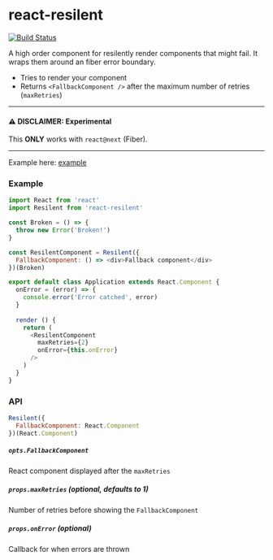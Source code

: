 # react-resilent

[![Build Status](https://travis-ci.org/albertfdp/react-resilent.svg?branch=master)](https://travis-ci.org/albertfdp/react-resilent)

A high order component for resilently render components that might fail. It wraps them around an fiber error boundary.

* Tries to render your component
* Returns `<FallbackComponent />` after the maximum number of retries (`maxRetries`)

---

#### ⚠️ DISCLAIMER: Experimental
This **ONLY** works with `react@next` (Fiber).

---

Example here: [example](https://github.com/albertfdp/react-resilent/tree/master/example)

### Example

```js
import React from 'react'
import Resilent from 'react-resilent'

const Broken = () => {
  throw new Error('Broken!')
}

const ResilentComponent = Resilent({
  FallbackComponent: () => <div>Fallback component</div>
})(Broken)

export default class Application extends React.Component {
  onError = (error) => {
    console.error('Error catched', error)
  }
  
  render () {
    return (
      <ResilentComponent
        maxRetries={2}
        onError={this.onError}
      />
    )
  }
}
```

### API

```js
Resilent({
  FallbackComponent: React.Component
})(React.Component)
```

##### `opts.FallbackComponent`

React component displayed after the `maxRetries`

##### `props.maxRetries` (optional, defaults to 1)

Number of retries before showing the `FallbackComponent`

##### `props.onError` (optional)

Callback for when errors are thrown
